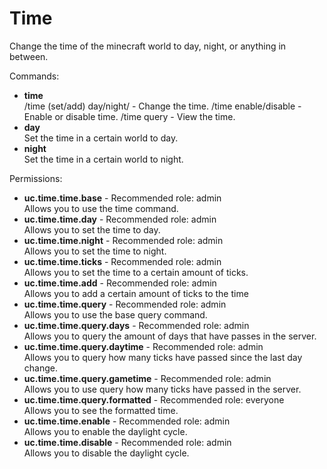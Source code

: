 Time
====
Change the time of the minecraft world to day, night, or anything in between.

Commands: <br>
* **time**<br>/time (set/add) day/night/<ticks> - Change the time.
/time enable/disable - Enable or disable time.
/time query - View the time.
* **day**<br>Set the time in a certain world to day.
* **night**<br>Set the time in a certain world to night.

Permissions: <br>
* **uc.time.time.base** - Recommended role: admin<br>Allows you to use the time command.
* **uc.time.time.day** - Recommended role: admin<br>Allows you to set the time to day.
* **uc.time.time.night** - Recommended role: admin<br>Allows you to set the time to night.
* **uc.time.time.ticks** - Recommended role: admin<br>Allows you to set the time to a certain amount of ticks.
* **uc.time.time.add** - Recommended role: admin<br>Allows you to add a certain amount of ticks to the time
* **uc.time.time.query** - Recommended role: admin<br>Allows you to use the base query command.
* **uc.time.time.query.days** - Recommended role: admin<br>Allows you to query the amount of days that have passes in the server.
* **uc.time.time.query.daytime** - Recommended role: admin<br>Allows you to query how many ticks have passed since the last day change.
* **uc.time.time.query.gametime** - Recommended role: admin<br>Allows you to use query how many ticks have passed in the server.
* **uc.time.time.query.formatted** - Recommended role: everyone<br>Allows you to see the formatted time.
* **uc.time.time.enable** - Recommended role: admin<br>Allows you to enable the daylight cycle.
* **uc.time.time.disable** - Recommended role: admin<br>Allows you to disable the daylight cycle.
